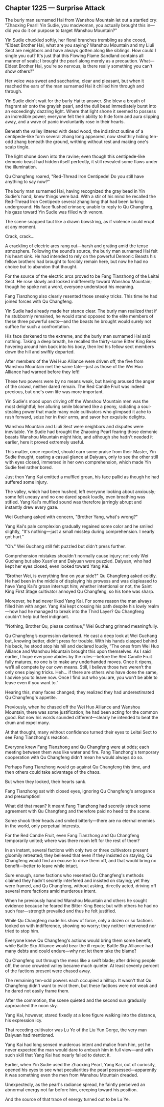## Chapter 1225 — Surprise Attack

The burly man surnamed Hai from Wanshou Mountain let out a startled cry: "Zhaoxing Pearl! Yin Sudie, you madwoman, you actually brought this in—did you do it on purpose to target Wanshou Mountain?"

Yin Sudie chuckled softly, her floral branches trembling as she cooed, "Eldest Brother Hai, what are you saying? Wanshou Mountain and my Liuli Sect are neighbors and have always gotten along like siblings. How could I single you out? It's just that this Flowing Flame Sandland contains all manner of seals; I brought the pearl along merely as a precaution. What—Eldest Brother Hai, you're so nervous, is there really something you can't show others?"

Her voice was sweet and saccharine, clear and pleasant, but when it reached the ears of the man surnamed Hai it chilled him through and through.

Yin Sudie didn't wait for the burly Hai to answer. She blew a breath of fragrant air onto the grayish pearl, and the dull bead immediately burst into an exceedingly dazzling light. Where that light shone it seemed to possess an incredible power; everyone felt their ability to hide form and aura slipping away, and a wave of panic involuntarily rose in their hearts.

Beneath the valley littered with dead wood, the indistinct outline of a centipede-like form several zhang long appeared, now stealthily hiding ten-odd zhang beneath the ground, writhing without rest and making one's scalp tingle.

The light shone down into the ravine; even though this centipede-like demonic beast had hidden itself perfectly, it still revealed some flaws under the illumination.

Qu Changfeng roared, "Red-Thread Iron Centipede! Do you still have anything to say now?"

The burly man surnamed Hai, having recognized the gray bead in Yin Sudie's hand, knew things were bad. With a stir of his mind he recalled the Red-Thread Iron Centipede several zhang long that had been lurking underground. His face flushed crimson; unable to reply to Qu Changfeng, his gaze toward Yin Sudie was filled with venom.

The scene snapped taut like a drawn bowstring, as if violence could erupt at any moment.

Crack, crack...

A crackling of electric arcs rang out—harsh and grating amid the tense atmosphere. Following the sound’s source, the burly man surnamed Hai felt his heart sink. He had intended to rely on the powerful Demonic Beasts his fellow brothers had brought to forcibly remain here, but now he had no choice but to abandon that thought.

For the source of the electric arcs proved to be Fang Tianzhong of the Leitai Sect. He rose slowly and looked indifferently toward Wanshou Mountain; though he spoke not a word, everyone understood his meaning.

Fang Tianzhong also clearly resented those sneaky tricks. This time he had joined forces with Qu Changfeng.

Yin Sudie had already made her stance clear. The burly man realized that if he stubbornly remained, he would stand opposed to the elite members of these three powerful sects—and the beasts he brought would surely not suffice for such a confrontation.

His face darkened to the extreme, and the burly man surnamed Hai said nothing. Taking a deep breath, he recalled the thirty-some Bitter King Bees hovering around him back into his body, then led his fellow sect members down the hill and swiftly departed.

After members of the Wei Huo Alliance were driven off, the five from Wanshou Mountain met the same fate—just as those of the Wei Huo Alliance had warned before they left!

These two powers were by no means weak, but having aroused the anger of the crowd, neither dared remain. The Red Candle Fruit was indeed precious, but one's own life was more important.

Yin Sudie's mood upon driving off the Wanshou Mountain men was the most delightful; her alluring smile bloomed like a peony, radiating a soul-stealing power that made many male cultivators who glimpsed it ache to rush forward, seize her in their arms, and savor her exquisite delights.

Wanshou Mountain and Liuli Sect were neighbors and disputes were inevitable. Yin Sudie had brought the Zhaoxing Pearl fearing those demonic beasts Wanshou Mountain might hide, and although she hadn't needed it earlier, here it proved extremely useful.

This matter, once reported, should earn some praise from their Master, Yin Sudie thought, casting a casual glance at Daiyuan, only to see the other still with eyes closed, immersed in her own comprehension, which made Yin Sudie feel rather bored.

Just then Yang Kai emitted a muffled groan, his face pallid as though he had suffered some injury.

The valley, which had been hushed, left everyone looking about anxiously; some felt uneasy and no one dared speak loudly, even breathing was stifled. Yang Kai's muffled sound was therefore jarringly abrupt and instantly drew every gaze.

Wei Guchang asked with concern, "Brother Yang, what's wrong?"

Yang Kai's pale complexion gradually regained some color and he smiled slightly, "It's nothing—just a small misstep during comprehension. I nearly got hurt."

"Oh." Wei Guchang still felt puzzled but didn't press further.

Comprehension mistakes shouldn't normally cause injury; not only Wei Guchang but also Xuan'er and Daiyuan were puzzled. Daiyuan, who had kept her eyes closed, even looked toward Yang Kai.

"Brother Wei, is everything fine on your side?" Qu Changfeng asked coldly. He had been in the middle of displaying his prowess and was displeased to have Yang Kai's groan interrupt him; whether intentional or not, the Saint King First Stage cultivator annoyed Qu Changfeng, so his tone was sharp.

Moreover, he had never liked Yang Kai. For some reason the man always filled him with anger. Yang Kai kept crossing his path despite his lowly realm—how had he managed to break into the Third Layer? Qu Changfeng couldn't help but feel indignant.

"Nothing, Brother Qu, please continue," Wei Guchang grinned meaningfully.

Qu Changfeng’s expression darkened. He cast a deep look at Wei Guchang but, knowing better, didn’t press for trouble. With his hands clasped behind his back, he stood atop his hill and declared loudly,
“The ones from Wei Huo Alliance and Wanshou Mountain brought this upon themselves. As I said earlier, I hope everyone abides by the rules—before the Red Candle Fruit fully matures, no one is to make any underhanded moves. Once it ripens, we’ll all compete by our own means. Still, I believe those two weren’t the only ones playing tricks. Heh… if there are others who have done the same, I advise you to leave now. Once I find out who you are, you won’t be able to leave even if you want to.”

Hearing this, many faces changed; they realized they had underestimated Qu Changfeng's appetite.

Previously, when he chased off the Wei Huo Alliance and Wanshou Mountain, there was some justification; he had been acting for the common good. But now his words sounded different—clearly he intended to beat the drum and expel many.

At that thought, many without confidence turned their eyes to Leitai Sect to see Fang Tianzhong's reaction.

Everyone knew Fang Tianzhong and Qu Changfeng were at odds; each meeting between them was like water and fire. Fang Tianzhong's temporary cooperation with Qu Changfeng didn't mean he would always do so.

Perhaps Fang Tianzhong would go against Qu Changfeng this time, and then others could take advantage of the chaos.

But when they looked, their hearts sank.

Fang Tianzhong sat with closed eyes, ignoring Qu Changfeng's arrogance and presumption!

What did that mean? It meant Fang Tianzhong had secretly struck some agreement with Qu Changfeng and therefore paid no heed to the scene.

Some shook their heads and smiled bitterly—there are no eternal enemies in the world, only perpetual interests.

For the Red Candle Fruit, even Fang Tianzhong and Qu Changfeng temporarily united; where was there room left for the rest of them?

In an instant, several factions with only two or three cultivators present gloomily retreated; they believed that even if they insisted on staying, Qu Changfeng would find an excuse to drive them off, and that would bring no benefit—better to leave while intact.

Sure enough, some factions who resented Qu Changfeng's methods claimed they hadn't secretly interfered and insisted on staying; yet they were framed, and Qu Changfeng, without asking, directly acted, driving off several more factions amid murderous intent.

When he previously handled Wanshou Mountain and others he sought evidence because he feared the Bitter King Bees; but with others he had no such fear—strength prevailed and thus he felt justified.

While Qu Changfeng made his show of force, only a dozen or so factions looked on with indifference, showing no worry; they neither intervened nor tried to stop him.

Everyone knew Qu Changfeng's actions would bring them some benefit, while Battle Sky Alliance would bear the ill repute; Battle Sky Alliance had many debts and could endure—why not let them take the blame?

Qu Changfeng cut through the mess like a swift blade; after driving people off, the once crowded valley became much quieter. At least seventy percent of the factions present were chased away.

The remaining ten-odd powers each occupied a hilltop. It wasn't that Qu Changfeng didn't want to evict them, but these factions were not weak and he dared not easily frame them.

After the commotion, the scene quieted and the second sun gradually approached the noon sky.

Yang Kai, however, stared fixedly at a lone figure walking into the distance, his expression icy.

That receding cultivator was Lu Ye of the Liu Yun Gorge, the very man Daiyuan had mentioned.

Yang Kai had long sensed murderous intent and malice from him, yet he never expected the man would dare to ambush him in full view—and with such skill that Yang Kai had nearly failed to detect it.

Earlier, when Yin Sudie used the Zhaoxing Pearl, Yang Kai, out of curiosity, opened his eyes to see what peculiarities the pearl possessed—apparently it was something even the men from Wanshou Mountain dreaded.

Unexpectedly, as the pearl's radiance spread, he faintly perceived an abnormal energy not far before him, creeping toward his position.

And the source of that trace of energy turned out to be Lu Ye.